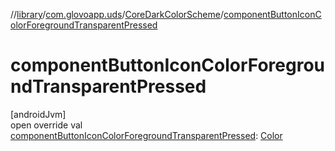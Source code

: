 //[library](../../../index.md)/[com.glovoapp.uds](../index.md)/[CoreDarkColorScheme](index.md)/[componentButtonIconColorForegroundTransparentPressed](component-button-icon-color-foreground-transparent-pressed.md)

# componentButtonIconColorForegroundTransparentPressed

[androidJvm]\
open override val [componentButtonIconColorForegroundTransparentPressed](component-button-icon-color-foreground-transparent-pressed.md): [Color](https://developer.android.com/reference/kotlin/androidx/compose/ui/graphics/Color.html)
